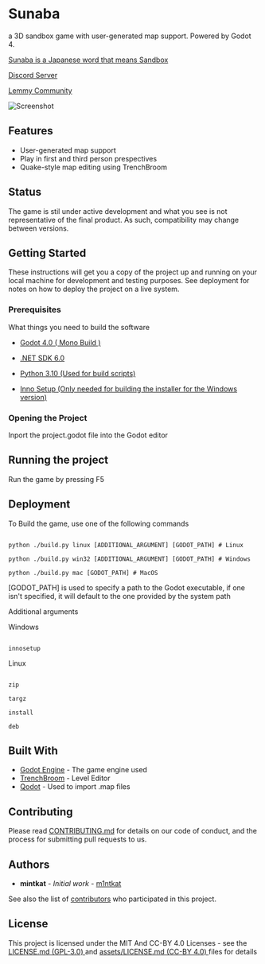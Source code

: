 #  Sunaba

a 3D sandbox game with user-generated map support. Powered by Godot 4.

 [Sunaba is a Japanese word that means Sandbox](https://en.wiktionary.org/wiki/%E7%A0%82%E5%A0%B4#Japanese)

[Discord Server](https://discord.gg/cbKbJtvKPd)

[Lemmy Community](https://lemmy.world/c/sunaba)

![Screenshot](https://github.com/TheSunabaProject/sunaba/blob/main/assets/screenshot.png?raw=true)

## Features

* User-generated map support
* Play in first and third person prespectives
* Quake-style map editing using TrenchBroom

## Status

The game is stil under active development and what you see is not representative of the final product. As such, compatibility may change between versions.

## Getting Started

These instructions will get you a copy of the project up and running on your local machine for development and testing purposes. See deployment for notes on how to deploy the project on a live system.

### Prerequisites

What things you need to build the software

* [Godot 4.0 ( Mono Build )](https://github.com/godotengine/godot/releases/tag/4.0.2-stable)

* [.NET SDK 6.0](https://dotnet.microsoft.com/en-us/download/dotnet/6.0)

* [Python 3.10 (Used for build scripts)](https://www.python.org/downloads/release/python-3100/)

* [Inno Setup (Only needed for building the installer for the Windows version)](https://jrsoftware.org/isinfo.php)

### Opening the Project

Inport the project.godot file into the Godot editor

## Running the project

Run the game by pressing F5

## Deployment

To Build the game, use one of the following commands


```pwsh

python ./build.py linux [ADDITIONAL_ARGUMENT] [GODOT_PATH] # Linux

python ./build.py win32 [ADDITIONAL_ARGUMENT] [GODOT_PATH] # Windows 

python ./build.py mac [GODOT_PATH] # MacOS 

```

[GODOT_PATH] is used to specify a path to the Godot executable, if one isn't specified, it will default to the one provided by the system path

Additional arguments

Windows
```

innosetup

```

Linux
```

zip

targz

install

deb

```

## Built With

* [Godot Engine](https://godotengine.org/) - The game engine used
* [TrenchBroom](https://trenchbroom.github.io/) - Level Editor
* [Qodot](https://github.com/QodotPlugin/Qodot) - Used to import .map files

## Contributing

Please read [CONTRIBUTING.md](CONTRIBUTING.md) for details on our code of conduct, and the process for submitting pull requests to us.

## Authors

* **mintkat** - *Initial work* - [m1ntkat](https://github.com/m1ntkat)

See also the list of [contributors](https://github.com/m1ntkat/sunaba/contributors) who participated in this project.

## License

This project is licensed under the MIT And CC-BY 4.0 Licenses - see the [LICENSE.md (GPL-3.0) ](LICENSE.md) and [assets/LICENSE.md (CC-BY 4.0) ](assets/LICENSE.md) files for details
